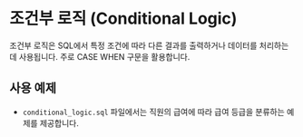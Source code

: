 # 조건부 로직 (Conditional Logic)

조건부 로직은 SQL에서 특정 조건에 따라 다른 결과를 출력하거나 데이터를 처리하는 데 사용됩니다. 주로 CASE WHEN 구문을 활용합니다.

## 사용 예제
- `conditional_logic.sql` 파일에서는 직원의 급여에 따라 급여 등급을 분류하는 예제를 제공합니다.


